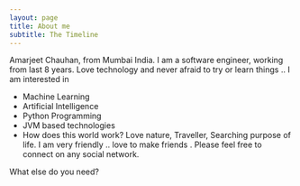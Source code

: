 ```yaml
---
layout: page
title: About me
subtitle: The Timeline
---
```


Amarjeet Chauhan, from Mumbai India. I am a software engineer, working from last 8 years. 
Love technology and never afraid to try or learn things .. I am interested in 

- Machine Learning
- Artificial Intelligence
- Python Programming
- JVM based technologies 
- How does this world work? Love nature, Traveller, Searching purpose of life. I am very friendly .. love to make friends . Please feel free to connect on any social network.  

What else do you need?

